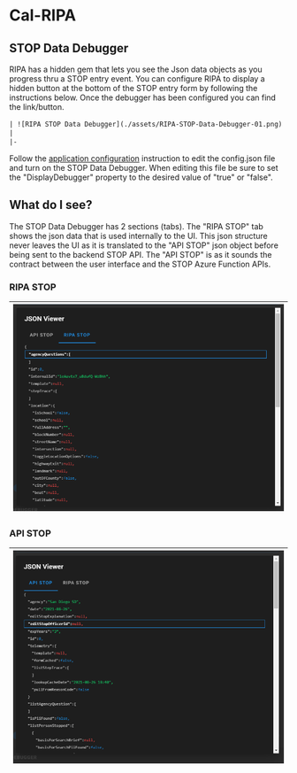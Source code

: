 # Cal-RIPA

## STOP Data Debugger

RIPA has a hidden gem that lets you see the Json data objects as you progress thru a STOP entry event. You can configure RIPA to display a hidden button at the bottom of the STOP entry form by following the instructions below. Once the debugger has been configured you can find the link/button.

    | ![RIPA STOP Data Debugger](./assets/RIPA-STOP-Data-Debugger-01.png) |
    |-

Follow the [application configuration](./APP-CONFIG.md) instruction to edit the config.json file and turn on the STOP Data Debugger. When editing this file be sure to set the "DisplayDebugger" property to the desired value of "true" or "false".

## What do I see?

The STOP Data Debugger has 2 sections (tabs). The "RIPA STOP" tab shows the json data that is used internally to the UI. This json structure never leaves the UI as it is translated to the "API STOP" json object before being sent to the backend STOP API. The "API STOP" is as it sounds the contract between the user interface and the STOP Azure Function APIs.

### RIPA STOP

| ![RIPA STOP](./assets/RIPA-STOP-Data-Debugger-02.png) |
|-

### API STOP

| ![API STOP](./assets/RIPA-STOP-Data-Debugger-03.png) |
|-
